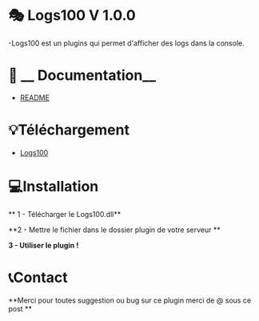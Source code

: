 # :performing_arts: __Logs100__ V 1.0.0

-Logs100 est un plugins qui permet d'afficher des logs dans la console.

# :blue_book:  __ Documentation__

- [README](https://github.com/cole100st/Logs100/tree/main) 

# :bulb:__Téléchargement__ 

- [Logs100](https://github.com/cole100st/Logs100/releases/tag/Logs100)

# :computer:__Installation__

** 1 - Télécharger le Logs100.dll**

**2 - Mettre le fichier dans le dossier plugin de votre serveur **

**3 - Utiliser le plugin !**

# :telephone_receiver:__Contact__ 

**Merci pour toutes suggestion ou bug sur ce plugin merci de @ sous ce post **
